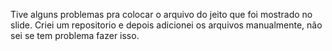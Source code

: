 Tive alguns problemas pra colocar o arquivo do jeito que foi mostrado no slide. Criei um repositorio e depois adicionei os arquivos manualmente, não sei se tem problema fazer isso.

